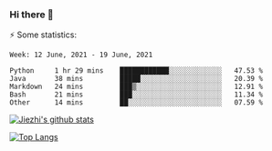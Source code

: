 ### Hi there 👋

⚡ Some statistics:

<!--START_SECTION:waka-->
```text
Week: 12 June, 2021 - 19 June, 2021

Python     1 hr 29 mins    ████████████░░░░░░░░░░░░░   47.53 % 
Java       38 mins         █████░░░░░░░░░░░░░░░░░░░░   20.39 % 
Markdown   24 mins         ███▒░░░░░░░░░░░░░░░░░░░░░   12.91 % 
Bash       21 mins         ███░░░░░░░░░░░░░░░░░░░░░░   11.34 % 
Other      14 mins         ██░░░░░░░░░░░░░░░░░░░░░░░   07.59 % 
```
<!--END_SECTION:waka-->

[![Jiezhi's github stats](https://github-readme-stats.vercel.app/api?username=Jiezhi&show_icons=true)](https://github.com/Jiezhi/github-readme-stats)

[![Top Langs](https://github-readme-stats.vercel.app/api/top-langs/?username=Jiezhi&hide=javascript,html)](https://github.com/Jiezhi/github-readme-stats)
<!--
**Jiezhi/Jiezhi** is a ✨ _special_ ✨ repository because its `README.md` (this file) appears on your GitHub profile.

Here are some ideas to get you started:

- 🔭 I’m currently working on ...
- 🌱 I’m currently learning ...
- 👯 I’m looking to collaborate on ...
- 🤔 I’m looking for help with ...
- 💬 Ask me about ...
- 📫 How to reach me: ...
- 😄 Pronouns: ...
- ⚡ Fun fact: ...
-->

